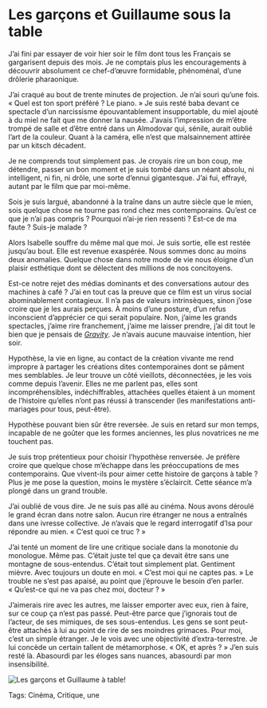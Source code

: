 # Les garçons et Guillaume sous la table

J’ai fini par essayer de voir hier soir le film dont tous les Français se gargarisent depuis des mois. Je ne comptais plus les encouragements à découvrir absolument ce chef-d’œuvre formidable, phénoménal, d’une drôlerie pharaonique.

J’ai craqué au bout de trente minutes de projection. Je n’ai souri qu’une fois. « Quel est ton sport préféré ? Le piano. » Je suis resté baba devant ce spectacle d’un narcissisme épouvantablement insupportable, du miel ajouté à du miel ne fait que me donner la nausée. J’avais l’impression de m’être trompé de salle et d’être entré dans un Almodovar qui, sénile, aurait oublié l’art de la couleur. Quant à la caméra, elle n’est que malsainnement attirée par un kitsch décadent.

Je ne comprends tout simplement pas. Je croyais rire un bon coup, me détendre, passer un bon moment et je suis tombé dans un néant absolu, ni intelligent, ni fin, ni drôle, une sorte d’ennui gigantesque. J’ai fui, effrayé, autant par le film que par moi-même.

Sois je suis largué, abandonné à la traîne dans un autre siècle que le mien, sois quelque chose ne tourne pas rond chez mes contemporains. Qu’est ce que je n’ai pas compris ? Pourquoi n’ai-je rien ressenti ? Est-ce de ma faute ? Suis-je malade ?

Alors Isabelle souffre du même mal que moi. Je suis sortie, elle est restée jusqu’au bout. Elle est revenue exaspérée. Nous sommes donc au moins deux anomalies. Quelque chose dans notre mode de vie nous éloigne d’un plaisir esthétique dont se délectent des millions de nos concitoyens.

Est-ce notre rejet des médias dominants et des conversations autour des machines à café ? J’ai en tout cas la preuve que ce film est un virus social abominablement contagieux. Il n’a pas de valeurs intrinsèques, sinon j’ose croire que je les aurais perçues. À moins d’une posture, d’un refus inconscient d’apprécier ce qui serait populaire. Non, j’aime les grands spectacles, j’aime rire franchement, j’aime me laisser prendre, j’ai dit tout le bien que je pensais de [*Gravity*](/2013/11/04/gravity-ou-le-shoot-total/). Je n’avais aucune mauvaise intention, hier soir.

Hypothèse, la vie en ligne, au contact de la création vivante me rend impropre à partager les créations dites contemporaines dont se pâment mes semblables. Je leur trouve un côté vieillots, déconnectées, je les vois comme depuis l’avenir. Elles ne me parlent pas, elles sont incompréhensibles, indéchiffrables, attachées quelles étaient à un moment de l’histoire qu’elles n’ont pas réussi à transcender (les manifestations anti-mariages pour tous, peut-être).

Hypothèse pouvant bien sûr être reversée. Je suis en retard sur mon temps, incapable de ne goûter que les formes anciennes, les plus novatrices ne me touchent pas.

Je suis trop prétentieux pour choisir l’hypothèse renversée. Je préfère croire que quelque chose m’échappe dans les préoccupations de mes contemporains. Que vivent-ils pour aimer cette histoire de garçons à table ? Plus je me pose la question, moins le mystère s’éclaircit. Cette séance m’a plongé dans un grand trouble.

J’ai oublié de vous dire. Je ne suis pas allé au cinéma. Nous avons déroulé le grand écran dans notre salon. Aucun rire étranger ne nous a entraînés dans une ivresse collective. Je n’avais que le regard interrogatif d’Isa pour répondre au mien. « C’est quoi ce truc ? »

J’ai tenté un moment de lire une critique sociale dans la monotonie du monologue. Même pas. C’était juste tel que ça devait être sans une montagne de sous-entendus. C’était tout simplement plat. Gentiment mièvre. Avec toujours un doute en moi. « C’est moi qui ne captes pas. » Le trouble ne s’est pas apaisé, au point que j’éprouve le besoin d’en parler. « Qu’est-ce qui ne va pas chez moi, docteur ? »

J’aimerais rire avec les autres, me laisser emporter avec eux, rien à faire, sur ce coup ça n’est pas passé. Peut-être parce que j’ignorais tout de l’acteur, de ses mimiques, de ses sous-entendus. Les gens se sont peut-être attachés à lui au point de rire de ses moindres grimaces. Pour moi, c’est un simple étranger. Je le vois avec une objectivité d’extra-terrestre. Je lui concède un certain tallent de métamorphose. « OK, et après ? » J’en suis resté là. Abasourdi par les éloges sans nuances, abasourdi par mon insensibilité.

![Les garçons et Guillaume à table!](https://tcrouzet.com/images_tc/2014/03/GUILLAUME_A_TABLLE.jpg)



Tags: Cinéma, Critique, une